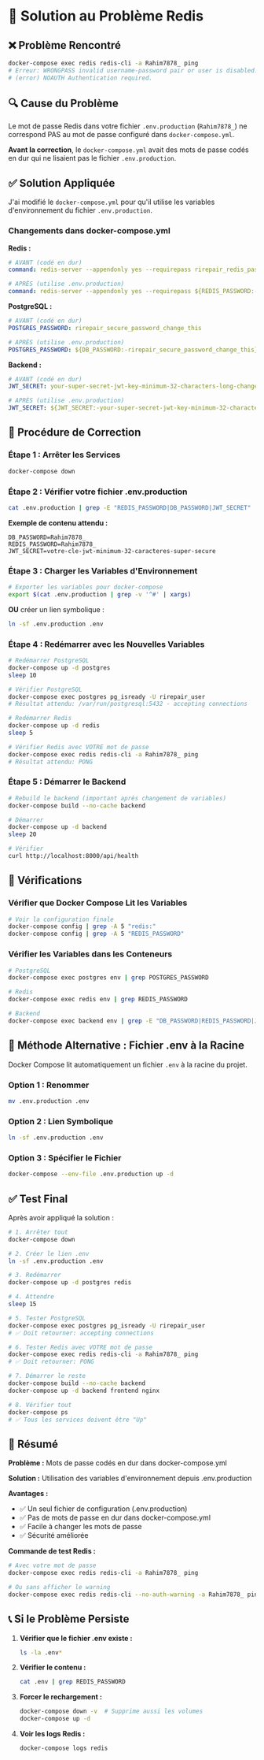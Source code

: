 # 🔧 Solution au Problème Redis

## ❌ Problème Rencontré

```bash
docker-compose exec redis redis-cli -a Rahim7878_ ping
# Erreur: WRONGPASS invalid username-password pair or user is disabled.
# (error) NOAUTH Authentication required.
```

## 🔍 Cause du Problème

Le mot de passe Redis dans votre fichier `.env.production` (`Rahim7878_`) ne correspond PAS au mot de passe configuré dans `docker-compose.yml`.

**Avant la correction**, le `docker-compose.yml` avait des mots de passe codés en dur qui ne lisaient pas le fichier `.env.production`.

## ✅ Solution Appliquée

J'ai modifié le `docker-compose.yml` pour qu'il utilise les variables d'environnement du fichier `.env.production`.

### Changements dans docker-compose.yml

**Redis :**
```yaml
# AVANT (codé en dur)
command: redis-server --appendonly yes --requirepass rirepair_redis_password

# APRÈS (utilise .env.production)
command: redis-server --appendonly yes --requirepass ${REDIS_PASSWORD:-rirepair_redis_password}
```

**PostgreSQL :**
```yaml
# AVANT (codé en dur)
POSTGRES_PASSWORD: rirepair_secure_password_change_this

# APRÈS (utilise .env.production)
POSTGRES_PASSWORD: ${DB_PASSWORD:-rirepair_secure_password_change_this}
```

**Backend :**
```yaml
# AVANT (codé en dur)
JWT_SECRET: your-super-secret-jwt-key-minimum-32-characters-long-change-this

# APRÈS (utilise .env.production)
JWT_SECRET: ${JWT_SECRET:-your-super-secret-jwt-key-minimum-32-characters-long-change-this}
```

## 🚀 Procédure de Correction

### Étape 1 : Arrêter les Services
```bash
docker-compose down
```

### Étape 2 : Vérifier votre fichier .env.production
```bash
cat .env.production | grep -E "REDIS_PASSWORD|DB_PASSWORD|JWT_SECRET"
```

**Exemple de contenu attendu :**
```env
DB_PASSWORD=Rahim7878_
REDIS_PASSWORD=Rahim7878_
JWT_SECRET=votre-cle-jwt-minimum-32-caracteres-super-secure
```

### Étape 3 : Charger les Variables d'Environnement
```bash
# Exporter les variables pour docker-compose
export $(cat .env.production | grep -v '^#' | xargs)
```

**OU** créer un lien symbolique :
```bash
ln -sf .env.production .env
```

### Étape 4 : Redémarrer avec les Nouvelles Variables
```bash
# Redémarrer PostgreSQL
docker-compose up -d postgres
sleep 10

# Vérifier PostgreSQL
docker-compose exec postgres pg_isready -U rirepair_user
# Résultat attendu: /var/run/postgresql:5432 - accepting connections
```

```bash
# Redémarrer Redis
docker-compose up -d redis
sleep 5

# Vérifier Redis avec VOTRE mot de passe
docker-compose exec redis redis-cli -a Rahim7878_ ping
# Résultat attendu: PONG
```

### Étape 5 : Démarrer le Backend
```bash
# Rebuild le backend (important après changement de variables)
docker-compose build --no-cache backend

# Démarrer
docker-compose up -d backend
sleep 20

# Vérifier
curl http://localhost:8000/api/health
```

## 📝 Vérifications

### Vérifier que Docker Compose Lit les Variables
```bash
# Voir la configuration finale
docker-compose config | grep -A 5 "redis:"
docker-compose config | grep -A 5 "REDIS_PASSWORD"
```

### Vérifier les Variables dans les Conteneurs
```bash
# PostgreSQL
docker-compose exec postgres env | grep POSTGRES_PASSWORD

# Redis
docker-compose exec redis env | grep REDIS_PASSWORD

# Backend
docker-compose exec backend env | grep -E "DB_PASSWORD|REDIS_PASSWORD|JWT_SECRET"
```

## 🔐 Méthode Alternative : Fichier .env à la Racine

Docker Compose lit automatiquement un fichier `.env` à la racine du projet.

### Option 1 : Renommer
```bash
mv .env.production .env
```

### Option 2 : Lien Symbolique
```bash
ln -sf .env.production .env
```

### Option 3 : Spécifier le Fichier
```bash
docker-compose --env-file .env.production up -d
```

## ✅ Test Final

Après avoir appliqué la solution :

```bash
# 1. Arrêter tout
docker-compose down

# 2. Créer le lien .env
ln -sf .env.production .env

# 3. Redémarrer
docker-compose up -d postgres redis

# 4. Attendre
sleep 15

# 5. Tester PostgreSQL
docker-compose exec postgres pg_isready -U rirepair_user
# ✅ Doit retourner: accepting connections

# 6. Tester Redis avec VOTRE mot de passe
docker-compose exec redis redis-cli -a Rahim7878_ ping
# ✅ Doit retourner: PONG

# 7. Démarrer le reste
docker-compose build --no-cache backend
docker-compose up -d backend frontend nginx

# 8. Vérifier tout
docker-compose ps
# ✅ Tous les services doivent être "Up"
```

## 🎯 Résumé

**Problème :** Mots de passe codés en dur dans docker-compose.yml

**Solution :** Utilisation des variables d'environnement depuis .env.production

**Avantages :**
- ✅ Un seul fichier de configuration (.env.production)
- ✅ Pas de mots de passe en dur dans docker-compose.yml
- ✅ Facile à changer les mots de passe
- ✅ Sécurité améliorée

**Commande de test Redis :**
```bash
# Avec votre mot de passe
docker-compose exec redis redis-cli -a Rahim7878_ ping

# Ou sans afficher le warning
docker-compose exec redis redis-cli --no-auth-warning -a Rahim7878_ ping
```

## 📞 Si le Problème Persiste

1. **Vérifier que le fichier .env existe :**
   ```bash
   ls -la .env*
   ```

2. **Vérifier le contenu :**
   ```bash
   cat .env | grep REDIS_PASSWORD
   ```

3. **Forcer le rechargement :**
   ```bash
   docker-compose down -v  # Supprime aussi les volumes
   docker-compose up -d
   ```

4. **Voir les logs Redis :**
   ```bash
   docker-compose logs redis
